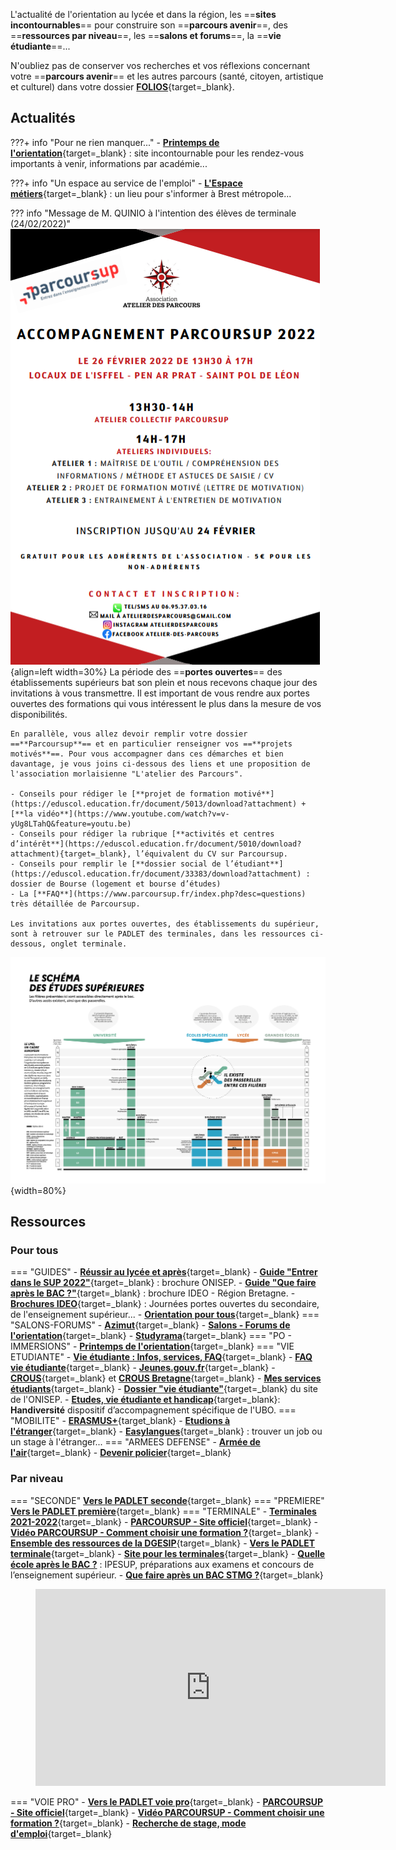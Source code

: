 L'actualité de l'orientation au lycée et dans la région, les ==**sites incontournables**== pour construire son ==**parcours avenir**==, des ==**ressources par niveau**==, les ==**salons et forums**==, la ==**vie étudiante**==...
    
N'oubliez pas de conserver vos recherches et vos réflexions concernant votre ==**parcours avenir**== et les autres parcours (santé, citoyen, artistique et culturel) dans votre dossier [**FOLIOS**](https://folios.onisep.fr/){target=_blank}.
    

## Actualités

???+ info "Pour ne rien manquer..."
    - [**Printemps de l'orientation**](https://www.education.gouv.fr/reussir-au-lycee/le-printemps-de-l-orientation-327179){target=_blank} : site incontournable pour les rendez-vous importants à venir, informations par académie...

???+ info "Un espace au service de l'emploi"
    - [**L'Espace métiers**](https://www.brest.fr/travailler-entreprendre/emploi-insertion/des-evenements-et-un-espace-au-service-de-lemploi-a-brest-1768.html){target=_blank} : un lieu pour s'informer à Brest métropole...


??? info "Message de M. QUINIO à l'intention des élèves de terminale (24/02/2022)"
    ![Accompagnement_PARCOURSUP](./images/Accompagnement_PARCOURSUP.png "Accompagnement PARCOURSUP"){align=left width=30%}
    La période des ==**portes ouvertes**== des établissements supérieurs bat son plein et nous recevons chaque jour des invitations à vous transmettre. Il est important de vous rendre aux portes ouvertes des formations qui vous intéressent le plus dans la mesure de vos disponibilités.

    En parallèle, vous allez devoir remplir votre dossier ==**Parcoursup**== et en particulier renseigner vos ==**projets motivés**==. Pour vous accompagner dans ces démarches et bien davantage, je vous joins ci-dessous des liens et une proposition de l'association morlaisienne "L'atelier des Parcours".

    - Conseils pour rédiger le [**projet de formation motivé**](https://eduscol.education.fr/document/5013/download?attachment) + [**la vidéo**](https://www.youtube.com/watch?v=v-yUg8LTahQ&feature=youtu.be)
    - Conseils pour rédiger la rubrique [**activités et centres d’intérêt**](https://eduscol.education.fr/document/5010/download?attachment){target=_blank}, l’équivalent du CV sur Parcoursup.
    - Conseils pour remplir le [**dossier social de l’étudiant**](https://eduscol.education.fr/document/33383/download?attachment) : dossier de Bourse (logement et bourse d’études)
    - La [**FAQ**](https://www.parcoursup.fr/index.php?desc=questions) très détaillée de Parcoursup.

    Les invitations aux portes ouvertes, des établissements du supérieur, sont à retrouver sur le PADLET des terminales, dans les ressources ci-dessous, onglet terminale.


![Schéma des études supérieures](./images/Schema-des-etudes-superieures-2020-2021.png "info-bulle"){width=80%}
  

## Ressources  

### Pour tous   
=== "GUIDES"
    - [**Réussir au lycée et après**](https://www.education.gouv.fr/reussir-au-lycee/2021-2022-bien-preparer-son-bac-et-son-entree-dans-le-superieur-326326){target=_blank}
    - [**Guide "Entrer dans le SUP 2022"**](./pdf/GUIDE_ENTRER_DANS_LE_SUP_2022.pdf){target=_blank} : brochure ONISEP.
    - [**Guide "Que faire après le BAC ?"**](./pdf/IDEO_Guide_BAC_2021-2022.pdf){target=_blank} : brochure IDEO - Région Bretagne.
    - [**Brochures IDEO**](https://ideo.bretagne.bzh/publications){target=_blank} : Journées portes ouvertes du secondaire, de l'enseignement supérieur...
    - [**Orientation pour tous**](https://www.orientation-pour-tous.fr/){target=_blank}
=== "SALONS-FORUMS"
    - [**Azimut**](https://www.salon-azimut.com/){target=_blank}
    - [**Salons - Forums de l'orientation**](https://www.onisep.fr/Cap-vers-l-emploi/Recherche-d-emploi/Les-salons-de-recrutement){target=_blank}
    - [**Studyrama**](https://www.studyrama.com/){target=_blank}
=== "PO - IMMERSIONS"
    - [**Printemps de l'orientation**](https://www.education.gouv.fr/reussir-au-lycee/le-printemps-de-l-orientation-327179){target=_blank}
=== "VIE ETUDIANTE"
    - [**Vie étudiante : Infos, services, FAQ**](https://www.etudiant.gouv.fr/fr){target=_blank}
    - [**FAQ vie étudiante**](https://www.etudiant.gouv.fr/fr/faq){target=_blank}
    - [**Jeunes.gouv.fr**](https://jeunes.gouv.fr/){target=_blank}
    - [**CROUS**](https://trouverunlogement.lescrous.fr/){target=_blank} et [**CROUS Bretagne**](https://www.crous-rennes.fr/){target=_blank}
    - [**Mes services étudiants**](https://www.messervices.etudiant.gouv.fr/envole/){target=_blank}
    - [**Dossier "vie étudiante"**](https://www.onisep.fr/Choisir-mes-etudes/Apres-le-bac/La-vie-etudiante){target=_blank} du site de l'ONISEP.
    - [**Etudes, vie étudiante et handicap**](https://www.univ-brest.fr/deve/menu/vie_etudiante/Handiversit%C3%A9/HANDIVERSITE){target=_blank}: **Handiversité** dispositif d’accompagnement spécifique de l'UBO.
=== "MOBILITE"
    - [**ERASMUS+**](https://info.erasmusplus.fr){target_blank}
    - [**Etudions à l'étranger**](https://www.etudionsaletranger.fr/){target=_blank}
    - [**Easylangues**](https://www.centre-easylangues.com/){target=_blank} : trouver un job ou un stage à l'étranger...
=== "ARMEES DEFENSE"
    - [**Armée de l'air**](https://devenir-aviateur.fr/){target=_blank}
    - [**Devenir policier**](https://www.devenirpolicier.fr/){target=_blank}
    

### Par niveau

=== "SECONDE"
    [**Vers le PADLET seconde**](https://padlet.com/cdinddmporsmeur/orientation_seconde_2020){target=_blank}
=== "PREMIERE"
    [**Vers le PADLET première**](https://padlet.com/cdinddmporsmeur/orientation_premiere_2020){target=_blank}
=== "TERMINALE"
    - [**Terminales 2021-2022**](https://www.terminales2021-2022.fr/){target=_blank}
    - [**PARCOURSUP - Site officiel**](https://www.parcoursup.fr/index.php?desc=){target=_blank} 
    - [**Vidéo PARCOURSUP - Comment choisir une formation ?**](https://youtu.be/WJzf3wRqcWo){target=_blank}
    - [**Ensemble des ressources de la DGESIP**](https://services.dgesip.fr/T454/S743/ressources){target=_blank}
    - [**Vers le PADLET terminale**](https://padlet.com/cdinddmporsmeur/orientation_terminale_2020){target=_blank}
    - [**Site pour les terminales**](https://ericecmorlaix.github.io/TG_VDC_AP/){target=_blank}
    - [**Quelle école après le BAC ?**](https://www.ipesup.fr/) : IPESUP, préparations aux examens et concours de l’enseignement supérieur.
    - [**Que faire après un BAC STMG ?**](https://padlet.com/cdinddmporsmeur/post_bac_STMG){target=_blank}
    <figure><iframe width="560" height="315" src="https://www.youtube-nocookie.com/embed/Xg6QcfmgYXo" title="YouTube video player" frameborder="0" allow="accelerometer; autoplay; clipboard-write; encrypted-media; gyroscope; picture-in-picture" allowfullscreen></iframe></figure>
=== "VOIE PRO"
    - [**Vers le PADLET voie pro**](https://padlet.com/cdinddmporsmeur/LP_2020){target=_blank}
    - [**PARCOURSUP - Site officiel**](https://www.parcoursup.fr/index.php?desc=){target=_blank}
    - [**Vidéo PARCOURSUP - Comment choisir une formation ?**](https://youtu.be/WJzf3wRqcWo){target=_blank}
    - [**Recherche de stage, mode d'emploi**](./pdf/IDEO_Recherche_de_stage_mode_d_emploi.pdf){target=_blank}
    
    
  


    
	
	


